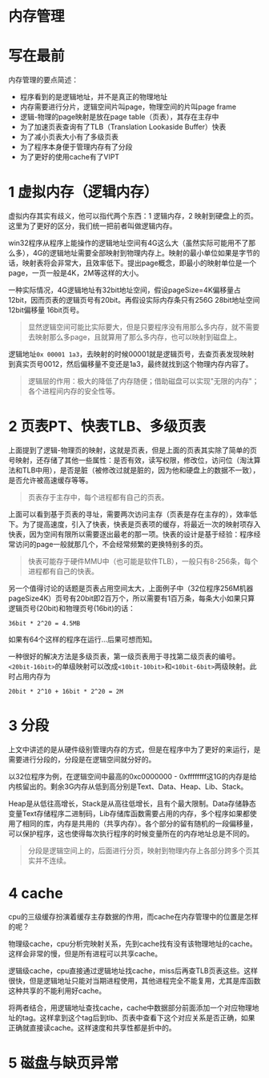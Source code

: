 # 内存管理
# 写在最前
内存管理的要点简述：
- 程序看到的是逻辑地址，并不是真正的物理地址
- 内存需要进行分片，逻辑空间片叫page，物理空间的片叫page frame
- 逻辑-物理的page映射是放在page table（页表），其存在主存中
- 为了加速页表查询有了TLB（Translation Lookaside Buffer）快表
- 为了减小页表大小有了多级页表
- 为了程序本身便于管理内存有了分段
- 为了更好的使用cache有了VIPT
# 1 虚拟内存（逻辑内存）
虚拟内存其实有歧义，他可以指代两个东西：1 逻辑内存，2 映射到硬盘上的页。这里为了更好的区分，我们统一把前者叫做逻辑内存。

win32程序从程序上能操作的逻辑地址空间有4G这么大（虽然实际可能用不了那么多），4G的逻辑地址需要全部映射到物理内存上。映射的最小单位如果是字节的话，映射表将会非常大，且效率低下。提出page概念，即最小的映射单位是一个page，一页一般是4K，2M等这样的大小。

一种实际情况，4G逻辑地址有32bit地址空间，假设pageSize=4K偏移量占12bit，因而页表的逻辑页号有20bit。再假设实际内存条只有256G 28bit地址空间 12bit偏移量 16bit页号。

> 显然逻辑空间可能比实际要大，但是只要程序没有用那么多内存，就不需要去映射那么多page，且就算用了那么多内存，也可以映射到磁盘上。

逻辑地址`0x 00001 1a3`，去映射的时候00001就是逻辑页号，去查页表发现映射到真实页号0012，然后偏移量不变还是1a3，最终就找到这个物理内存内容了。

> 逻辑层的作用：极大的降低了内存随便；借助磁盘可以实现"无限的内存"；各个进程间内存的安全性等。
# 2 页表PT、快表TLB、多级页表
上面提到了逻辑-物理页的映射，这就是页表，但是上面的页表其实除了简单的页号映射，还存储了其他一些属性：是否有效，读写权限，修改位，访问位（淘汰算法和TLB中用），是否是脏（被修改过就是脏的，因为他和硬盘上的数据不一致），是否允许被高速缓存等等。

> 页表存于主存中，每个进程都有自己的页表。

上面可以看到基于页表的寻址，需要两次访问主存（页表是存在主存的），效率低下。为了提高速度，引入了快表，快表是页表项的缓存，将最近一次的映射项存入快表，因为空间有限所以需要逐出最老的那一项。快表的设计是基于经验：程序经常访问的page一般就那几个，不会经常频繁的更换特别多的页。

> 快表可能存于硬件MMU中（也可能是软件TLB），一般只有8-256条，每个进程都有自己的快表。

另一个值得讨论的话题是页表占用空间太大，上面例子中（32位程序256M机器pageSize4K）页号有20bit即2百万个，所以需要有1百万条，每条大小如果只算逻辑页号(20bit)和物理页号(16bit)的话：
```
36bit * 2^20 = 4.5MB
```
如果有64个这样的程序在运行...后果可想而知。

一种很好的解决方法是多级页表，第一级页表用于寻找第二级页表的编号。`<20bit-16bit>`的单级映射可以改成`<10bit-10bit>`和`<10bit-6bit>`两级映射。此时占用内存为 
```
20bit * 2^10 + 16bit * 2^20 = 2M
```
# 3 分段
上文中讲述的是从硬件级别管理内存的方式，但是在程序中为了更好的来运行，是需要进行分段的，分段是在逻辑空间就分好的。

以32位程序为例，在逻辑空间中最高的0xc0000000 - 0xffffffff这1G的内存是给内核留出的。剩余3G内存从低到高分别是Text、Data、Heap、Lib、Stack。

Heap是从低往高增长，Stack是从高往低增长，且有个最大限制。Data存储静态变量Text存储程序二进制码，Lib存储库函数需要占用的内存，多个程序如果都使用了相同的库，内存是共用的（共享内存）。各个部分的留有随机的一段偏移量，可以保护程序，这也使得每次执行程序的时候变量所在的内存地址总是不同的。

> 分段是逻辑空间上的，后面进行分页，映射到物理内存上各部分跨多个页其实并不连续。
# 4 cache
cpu的三级缓存扮演着缓存主存数据的作用，而cache在内存管理中的位置是怎样的呢？

物理级cache，cpu分析完映射关系，先到cache找有没有该物理地址的cache。这样会非常的慢，但是所有进程可以共享cache。

逻辑级cache，cpu直接通过逻辑地址找cache，miss后再查TLB页表这些。这样很快，但是逻辑地址只能对当期进程使用，其他进程完全不能复用，尤其是库函数这种共享的不能利用好cache。

将两者结合，用逻辑地址查找cache，cache中数据部分前面添加一个对应物理地址的tag。这样拿到这个tag后到tlb、页表中查看下这个对应关系是否正确，如果正确就直接读cache。这样速度和共享性都是折中的。

# 5 磁盘与缺页异常




